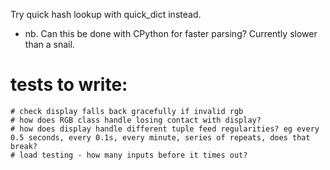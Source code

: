 Try quick hash lookup with quick_dict instead.
 - nb. Can this be done with CPython for faster parsing? Currently slower than a snail.

# tests to write:
    # check display falls back gracefully if invalid rgb
    # how does RGB class handle losing contact with display?
    # how does display handle different tuple feed regularities? eg every 0.5 seconds, every 0.1s, every minute, series of repeats, does that break?
    # load testing - how many inputs before it times out?

